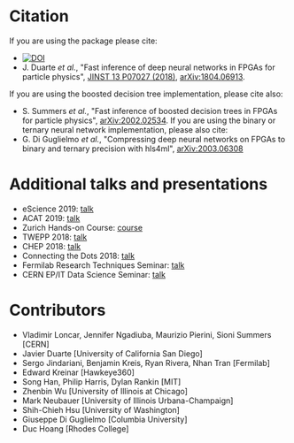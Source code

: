 # Citation

If you are using the package please cite:
   * [![DOI](https://zenodo.org/badge/108329371.svg)](https://zenodo.org/badge/latestdoi/108329371)
   * J. Duarte _et al._, "Fast inference of deep neural networks in FPGAs for particle physics", [JINST 13 P07027 (2018)](https://dx.doi.org/10.1088/1748-0221/13/07/P07027), [arXiv:1804.06913](https://arxiv.org/abs/1804.06913).

If you are using the boosted decision tree implementation, please cite also:   
   * S. Summers _et al._, "Fast inference of boosted decision trees in FPGAs for particle physics", [arXiv:2002.02534](https://arxiv.org/abs/2002.02534).
If you are using the binary or ternary neural network implementation, please also cite:
   * G. Di Guglielmo _et al._, "Compressing deep neural networks on FPGAs to binary and ternary precision with hls4ml", [arXiv:2003.06308](https://arxiv.org/abs/2003.06308)
   
# Additional talks and presentations
   * eScience 2019: [talk](https://escience2019.sched.com/event/Uuiy/machine-learning-on-fpgas-for-low-latency-and-high-throughput-inference?iframe=yes&w=100%&sidebar=yes&bg=no#)
   * ACAT 2019: [talk](https://indico.cern.ch/event/708041/contributions/3269690/)
   * Zurich Hands-on Course: [course](https://indico.cern.ch/event/769727/)
   * TWEPP 2018: [talk](https://indico.cern.ch/event/697988/contributions/3055990/)
   * CHEP 2018: [talk](https://indico.cern.ch/event/587955/contributions/2937529/)
   * Connecting the Dots 2018: [talk](https://indico.cern.ch/event/658267/contributions/2813688/)
   * Fermilab Research Techniques Seminar: [talk](https://indico.fnal.gov/event/16908/)
   * CERN EP/IT Data Science Seminar: [talk](https://indico.cern.ch/event/721567/) 

# Contributors
   * Vladimir Loncar, Jennifer Ngadiuba, Maurizio Pierini, Sioni Summers [CERN]
   * Javier Duarte [University of California San Diego]
   * Sergo Jindariani, Benjamin Kreis, Ryan Rivera, Nhan Tran [Fermilab]
   * Edward Kreinar [Hawkeye360]
   * Song Han, Philip Harris, Dylan Rankin [MIT]
   * Zhenbin Wu [University of Illinois at Chicago]
   * Mark Neubauer [University of Illinois Urbana-Champaign]
   * Shih-Chieh Hsu [University of Washington]
   * Giuseppe Di Guglielmo [Columbia University]
   * Duc Hoang [Rhodes College]

